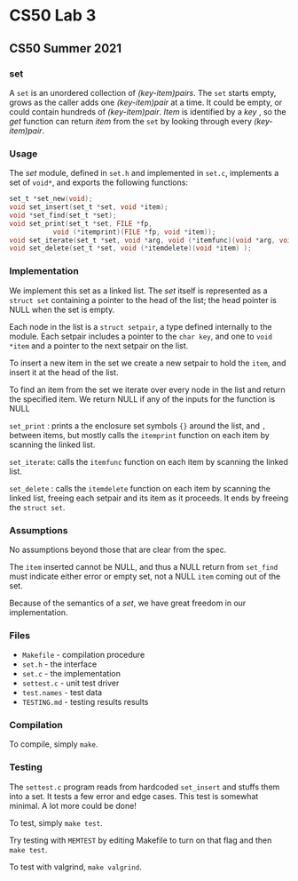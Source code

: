 # CS50 Lab 3
## CS50 Summer 2021

### set

A `set` is an unordered collection of _(key-item)pairs_.
The `set` starts empty, grows as the caller adds one _(key-item)pair_ at a time.
It could be empty, or could contain hundreds of _(key-item)pair_.
_Item_ is identified by a _key_ , so the _get_ function can return _item_ from the `set` by looking through every _(key-item)pair_.

### Usage

The *set* module, defined in `set.h` and implemented in `set.c`, implements a set of `void*`, and exports the following functions:

```c
set_t *set_new(void);
void set_insert(set_t *set, void *item);
void *set_find(set_t *set);
void set_print(set_t *set, FILE *fp, 
	       void (*itemprint)(FILE *fp, void *item));
void set_iterate(set_t *set, void *arg, void (*itemfunc)(void *arg, void *item) );
void set_delete(set_t *set, void (*itemdelete)(void *item) );
```

### Implementation

We implement this set as a linked list.
The *set* itself is represented as a `struct set` containing a pointer to the head of the list; the head pointer is NULL when the set is empty.

Each node in the list is a `struct setpair`, a type defined internally to the module.
Each setpair includes a pointer to the `char key`, and one to `void *item` and a pointer to the next setpair on the list.

To insert a new item in the set we create a new setpair to hold the `item`, and insert it at the head of the list.

To find an item from the set we iterate over every node in the list and return the specified item.
We return NULL if any of the inputs for the function is NULL

`set_print` : prints a the enclosure set symbols `{}` around the list, and `,` between items, but mostly calls the `itemprint` function on each item by scanning the linked list.

`set_iterate`: calls the `itemfunc` function on each item by scanning the linked list.

`set_delete` : calls the `itemdelete` function on each item by scanning the linked list, freeing each setpair and its item as it proceeds.
It ends by freeing the `struct set`.

### Assumptions

No assumptions beyond those that are clear from the spec.

The `item` inserted cannot be NULL, and thus a NULL return from `set_find` must indicate either error or empty set, not a NULL `item` coming out of the set.

Because of the semantics of a *set*, we have great freedom in our implementation.

### Files

* `Makefile` - compilation procedure
* `set.h` - the interface
* `set.c` - the implementation
* `settest.c` - unit test driver
* `test.names` - test data
* `TESTING.md` - testing results results

### Compilation

To compile, simply `make`.

### Testing

The `settest.c` program reads from hardcoded `set_insert` and stuffs them into a set.
It tests a few error and edge cases.
This test is somewhat minimal.
A lot more could be done!

To test, simply `make test`.

Try testing with `MEMTEST` by editing Makefile to turn on that flag and then `make test`.

To test with valgrind, `make valgrind`.
